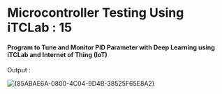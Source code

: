 # Microcontroller Testing Using iTCLab : 15

#### Program to Tune and Monitor PID Parameter with Deep Learning using iTCLab and Internet of Thing (IoT)

Output :


![{85ABAE6A-0800-4C04-9D4B-38525F65E8A2}](https://github.com/user-attachments/assets/215bb644-33b9-4736-811b-392017525c73)
